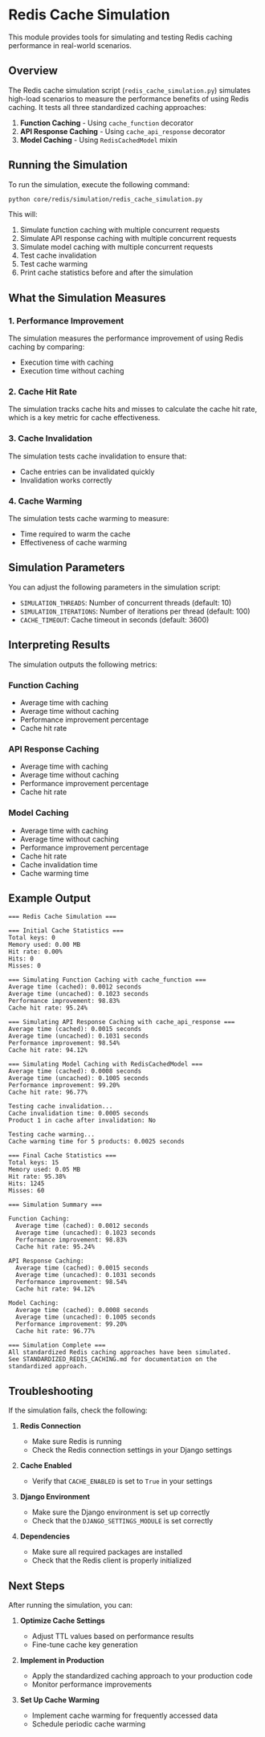# Redis Cache Simulation

This module provides tools for simulating and testing Redis caching performance in real-world scenarios.

## Overview

The Redis cache simulation script (`redis_cache_simulation.py`) simulates high-load scenarios to measure the performance benefits of using Redis caching. It tests all three standardized caching approaches:

1. **Function Caching** - Using `cache_function` decorator
2. **API Response Caching** - Using `cache_api_response` decorator
3. **Model Caching** - Using `RedisCachedModel` mixin

## Running the Simulation

To run the simulation, execute the following command:

```bash
python core/redis/simulation/redis_cache_simulation.py
```

This will:
1. Simulate function caching with multiple concurrent requests
2. Simulate API response caching with multiple concurrent requests
3. Simulate model caching with multiple concurrent requests
4. Test cache invalidation
5. Test cache warming
6. Print cache statistics before and after the simulation

## What the Simulation Measures

### 1. Performance Improvement

The simulation measures the performance improvement of using Redis caching by comparing:
- Execution time with caching
- Execution time without caching

### 2. Cache Hit Rate

The simulation tracks cache hits and misses to calculate the cache hit rate, which is a key metric for cache effectiveness.

### 3. Cache Invalidation

The simulation tests cache invalidation to ensure that:
- Cache entries can be invalidated quickly
- Invalidation works correctly

### 4. Cache Warming

The simulation tests cache warming to measure:
- Time required to warm the cache
- Effectiveness of cache warming

## Simulation Parameters

You can adjust the following parameters in the simulation script:

- `SIMULATION_THREADS`: Number of concurrent threads (default: 10)
- `SIMULATION_ITERATIONS`: Number of iterations per thread (default: 100)
- `CACHE_TIMEOUT`: Cache timeout in seconds (default: 3600)

## Interpreting Results

The simulation outputs the following metrics:

### Function Caching

- Average time with caching
- Average time without caching
- Performance improvement percentage
- Cache hit rate

### API Response Caching

- Average time with caching
- Average time without caching
- Performance improvement percentage
- Cache hit rate

### Model Caching

- Average time with caching
- Average time without caching
- Performance improvement percentage
- Cache hit rate
- Cache invalidation time
- Cache warming time

## Example Output

```
=== Redis Cache Simulation ===

=== Initial Cache Statistics ===
Total keys: 0
Memory used: 0.00 MB
Hit rate: 0.00%
Hits: 0
Misses: 0

=== Simulating Function Caching with cache_function ===
Average time (cached): 0.0012 seconds
Average time (uncached): 0.1023 seconds
Performance improvement: 98.83%
Cache hit rate: 95.24%

=== Simulating API Response Caching with cache_api_response ===
Average time (cached): 0.0015 seconds
Average time (uncached): 0.1031 seconds
Performance improvement: 98.54%
Cache hit rate: 94.12%

=== Simulating Model Caching with RedisCachedModel ===
Average time (cached): 0.0008 seconds
Average time (uncached): 0.1005 seconds
Performance improvement: 99.20%
Cache hit rate: 96.77%

Testing cache invalidation...
Cache invalidation time: 0.0005 seconds
Product 1 in cache after invalidation: No

Testing cache warming...
Cache warming time for 5 products: 0.0025 seconds

=== Final Cache Statistics ===
Total keys: 15
Memory used: 0.05 MB
Hit rate: 95.38%
Hits: 1245
Misses: 60

=== Simulation Summary ===

Function Caching:
  Average time (cached): 0.0012 seconds
  Average time (uncached): 0.1023 seconds
  Performance improvement: 98.83%
  Cache hit rate: 95.24%

API Response Caching:
  Average time (cached): 0.0015 seconds
  Average time (uncached): 0.1031 seconds
  Performance improvement: 98.54%
  Cache hit rate: 94.12%

Model Caching:
  Average time (cached): 0.0008 seconds
  Average time (uncached): 0.1005 seconds
  Performance improvement: 99.20%
  Cache hit rate: 96.77%

=== Simulation Complete ===
All standardized Redis caching approaches have been simulated.
See STANDARDIZED_REDIS_CACHING.md for documentation on the standardized approach.
```

## Troubleshooting

If the simulation fails, check the following:

1. **Redis Connection**
   - Make sure Redis is running
   - Check the Redis connection settings in your Django settings

2. **Cache Enabled**
   - Verify that `CACHE_ENABLED` is set to `True` in your settings

3. **Django Environment**
   - Make sure the Django environment is set up correctly
   - Check that the `DJANGO_SETTINGS_MODULE` is set correctly

4. **Dependencies**
   - Make sure all required packages are installed
   - Check that the Redis client is properly initialized

## Next Steps

After running the simulation, you can:

1. **Optimize Cache Settings**
   - Adjust TTL values based on performance results
   - Fine-tune cache key generation

2. **Implement in Production**
   - Apply the standardized caching approach to your production code
   - Monitor performance improvements

3. **Set Up Cache Warming**
   - Implement cache warming for frequently accessed data
   - Schedule periodic cache warming
